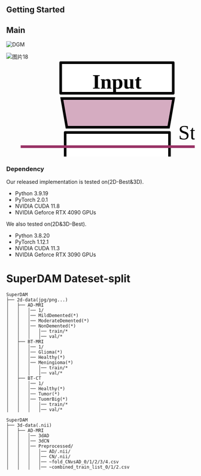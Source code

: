 ## Getting Started
## Main
![DGM](https://github.com/user-attachments/assets/a11a0d62-542e-4551-ba7c-cbdbfc3ff50d)

![图片18](https://github.com/user-attachments/assets/9f0d7a5d-c4bd-49c1-af1a-bbf9eb1927e9)<svg width="2210" height="1130" xmlns="http://www.w3.org/2000/svg" xmlns:xlink="http://www.w3.org/1999/xlink" xml:space="preserve" overflow="hidden"><g transform="translate(-2100 -965)"><path d="M2547.5 1067.5 2534.11 1144.5 2261.89 1144.5 2248.5 1067.5Z" stroke="#000000" stroke-width="6.875" stroke-miterlimit="8" fill="#993366" fill-rule="evenodd" fill-opacity="0.4"/><rect x="2257.5" y="1158.5" width="279" height="76" stroke="#000000" stroke-width="6.875" stroke-linejoin="round" stroke-miterlimit="10" fill="#FFFFFF"/><path d="M2242.5 1323.5 2255.89 1246.5 2535.11 1246.5 2548.5 1323.5Z" stroke="#000000" stroke-width="6.875" stroke-miterlimit="8" fill="#993366" fill-rule="evenodd" fill-opacity="0.4"/><rect x="2245.5" y="971.5" width="301" height="82.0002" stroke="#000000" stroke-width="6.875" stroke-linejoin="round" stroke-miterlimit="10" fill="#FFFFFF"/><text font-family="Times New Roman,Times New Roman_MSFontService,sans-serif" font-weight="700" font-size="55" transform="matrix(1 0 0 1 2330.21 1041)">Input</text><rect x="2245.5" y="1338.5" width="301" height="91.0001" stroke="#000000" stroke-width="6.875" stroke-linejoin="round" stroke-miterlimit="10" fill="#FFFFFF"/><text font-family="Times New Roman,Times New Roman_MSFontService,sans-serif" font-weight="700" font-size="55" transform="matrix(1 0 0 1 2296.4 1408)">Ou</text><text font-family="Times New Roman,Times New Roman_MSFontService,sans-serif" font-weight="700" font-size="55" transform="matrix(1 0 0 1 2369.74 1408)">t</text><text font-family="Times New Roman,Times New Roman_MSFontService,sans-serif" font-weight="700" font-size="55" transform="matrix(1 0 0 1 2388.07 1408)">put1</text><path d="M3076.5 1076.5 3063.29 1152.5 2773.71 1152.5 2760.5 1076.5Z" stroke="#000000" stroke-width="6.875" stroke-miterlimit="8" fill="#993366" fill-rule="evenodd" fill-opacity="0.4"/><rect x="2760.5" y="973.5" width="316" height="92.0001" stroke="#000000" stroke-width="6.875" stroke-linejoin="round" stroke-miterlimit="10" fill="#FFFFFF"/><text font-family="Times New Roman,Times New Roman_MSFontService,sans-serif" font-weight="700" font-size="55" transform="matrix(1 0 0 1 2852.79 1043)">Input</text><rect x="2760.5" y="1519.5" width="313" height="91.0001" stroke="#000000" stroke-width="6.875" stroke-linejoin="round" stroke-miterlimit="10" fill="#FFFFFF"/><text font-family="Times New Roman,Times New Roman_MSFontService,sans-serif" font-weight="700" font-size="55" transform="matrix(1 0 0 1 2817.67 1588)">Output2</text><path d="M3055.5 1166.5 3042.11 1243.5 2793.89 1243.5 2780.5 1166.5Z" stroke="#000000" stroke-width="6.875" stroke-miterlimit="8" fill="#993366" fill-rule="evenodd" fill-opacity="0.4"/><path d="M2760.5 1508.5 2773.89 1431.5 3060.11 1431.5 3073.5 1508.5Z" stroke="#000000" stroke-width="6.875" stroke-miterlimit="8" fill="#993366" fill-rule="evenodd" fill-opacity="0.4"/><path d="M2780.5 1420.5 2793.89 1343.5 3047.11 1343.5 3060.5 1420.5Z" stroke="#000000" stroke-width="6.875" stroke-miterlimit="8" fill="#993366" fill-rule="evenodd" fill-opacity="0.4"/><rect x="2803.5" y="1256.5" width="236" height="76" stroke="#000000" stroke-width="6.875" stroke-linejoin="round" stroke-miterlimit="10" fill="#FFFFFF"/><path d="M3589.5 1067.5 3576.11 1144.5 3338.89 1144.5 3325.5 1067.5Z" stroke="#000000" stroke-width="6.875" stroke-miterlimit="8" fill="#993366" fill-rule="evenodd" fill-opacity="0.4"/><rect x="3325.5" y="968.5" width="266" height="91.0001" stroke="#000000" stroke-width="6.875" stroke-linejoin="round" stroke-miterlimit="10" fill="#FFFFFF"/><text font-family="Times New Roman,Times New Roman_MSFontService,sans-serif" font-weight="700" font-size="55" transform="matrix(1 0 0 1 3392.81 1037)">Input</text><rect x="3326.5" y="1687.5" width="264" height="91.0001" stroke="#000000" stroke-width="6.875" stroke-linejoin="round" stroke-miterlimit="10" fill="#FFFFFF"/><text font-family="Times New Roman,Times New Roman_MSFontService,sans-serif" font-weight="700" font-size="50" transform="matrix(1 0 0 1 3367.4 1753)">Output3</text><path d="M3568.5 1155.5 3555.11 1232.5 3358.89 1232.5 3345.5 1155.5Z" stroke="#000000" stroke-width="6.875" stroke-miterlimit="8" fill="#993366" fill-rule="evenodd" fill-opacity="0.4"/><rect x="3388.5" y="1325.5" width="141" height="88" stroke="#000000" stroke-width="6.875" stroke-linejoin="round" stroke-miterlimit="10" fill="#993366" fill-opacity="0.4"/><path d="M3326.5 1676.5 3339.89 1599.5 3577.11 1599.5 3590.5 1676.5Z" stroke="#000000" stroke-width="6.875" stroke-miterlimit="8" fill="#993366" fill-rule="evenodd" fill-opacity="0.4"/><path d="M3353.5 1587.5 3366.71 1511.5 3557.29 1511.5 3570.5 1587.5Z" stroke="#000000" stroke-width="6.875" stroke-miterlimit="8" fill="#993366" fill-rule="evenodd" fill-opacity="0.4"/><path d="M3540.5 1240.5 3527.11 1317.5 3382.89 1317.5 3369.5 1240.5Z" stroke="#000000" stroke-width="6.875" stroke-miterlimit="8" fill="#993366" fill-rule="evenodd" fill-opacity="0.4"/><path d="M3372.5 1501.5 3385.71 1425.5 3530.29 1425.5 3543.5 1501.5Z" stroke="#000000" stroke-width="6.875" stroke-miterlimit="8" fill="#993366" fill-rule="evenodd" fill-opacity="0.4"/><path d="M3189.5 1365.06 3594.66 1365.06 3594.66 1371.94 3189.5 1371.94ZM3590.08 1354.75 3617.58 1368.5 3590.08 1382.25Z" fill="#993366"/><path d="M2138.5 1196.5 2654.32 1196.5" stroke="#993366" stroke-width="6.875" stroke-miterlimit="8" fill="none" fill-rule="evenodd"/><path d="M2651.5 1196.5 2651.5 1292.9" stroke="#993366" stroke-width="6.875" stroke-miterlimit="8" fill="none" fill-rule="evenodd"/><path d="M2649.5 1290.5 3190.75 1290.5" stroke="#993366" stroke-width="6.875" stroke-miterlimit="8" fill="none" fill-rule="evenodd"/><path d="M3191.5 1287.5 3191.5 1369.52" stroke="#993366" stroke-width="6.875" stroke-miterlimit="8" fill="none" fill-rule="evenodd"/><text font-family="Times New Roman,Times New Roman_MSFontService,sans-serif" font-weight="400" font-size="55" transform="matrix(1 0 0 1 2560.37 1177)">Stage1</text><text font-family="Times New Roman,Times New Roman_MSFontService,sans-serif" font-weight="400" font-size="55" transform="matrix(1 0 0 1 3056.45 1261)">Stage4</text><text font-family="Times New Roman,Times New Roman_MSFontService,sans-serif" font-weight="400" font-size="55" transform="matrix(1 0 0 1 3215.32 1343)">Stage6</text><path d="M2401.94 1428.5 2401.94 1479.26 2395.06 1479.26 2395.06 1428.5ZM2412.25 1474.67 2398.5 1502.17 2384.75 1474.67Z" fill="#993366"/><path d="M2919.94 1613.5 2919.94 1670.75 2913.06 1670.75 2913.06 1613.5ZM2930.25 1666.17 2916.5 1693.67 2902.75 1666.17Z" fill="#993366"/><path d="M3464.94 1778.5 3464.94 1875.02 3458.06 1875.02 3458.06 1778.5ZM3475.25 1870.44 3461.5 1897.94 3447.75 1870.44Z" fill="#993366"/><path d="M2368.5 1528C2368.5 1514.47 2381.93 1503.5 2398.5 1503.5 2415.07 1503.5 2428.5 1514.47 2428.5 1528 2428.5 1541.53 2415.07 1552.5 2398.5 1552.5 2381.93 1552.5 2368.5 1541.53 2368.5 1528Z" stroke="#000000" stroke-width="6.875" stroke-miterlimit="8" fill="#FFFFFF" fill-rule="evenodd"/><path d="M2401.94 1550.5 2401.94 1573.18 2395.06 1573.18 2395.06 1550.5ZM2412.25 1568.6 2398.5 1596.1 2384.75 1568.6Z" fill="#993366"/><rect x="2334.5" y="1600.5" width="180" height="91.0001" stroke="#000000" stroke-width="6.875" stroke-linejoin="round" stroke-miterlimit="10" fill="#FFFFFF"/><text font-family="Times New Roman,Times New Roman_MSFontService,sans-serif" font-weight="700" font-size="46" transform="matrix(1 0 0 1 2373.14 1661)">Cur1</text><path d="M2887.5 1721C2887.5 1707.47 2901.16 1696.5 2918 1696.5 2934.84 1696.5 2948.5 1707.47 2948.5 1721 2948.5 1734.53 2934.84 1745.5 2918 1745.5 2901.16 1745.5 2887.5 1734.53 2887.5 1721Z" stroke="#000000" stroke-width="6.875" stroke-miterlimit="8" fill="#FFFFFF" fill-rule="evenodd"/><path d="M2921.94 1743.5 2921.94 1766.18 2915.06 1766.18 2915.06 1743.5ZM2932.25 1761.6 2918.5 1789.1 2904.75 1761.6Z" fill="#993366"/><rect x="2837.5" y="1793.5" width="180" height="89" stroke="#000000" stroke-width="6.875" stroke-linejoin="round" stroke-miterlimit="10" fill="#FFFFFF"/><text font-family="Times New Roman,Times New Roman_MSFontService,sans-serif" font-weight="700" font-size="46" transform="matrix(1 0 0 1 2875.77 1853)">Cur2</text><path d="M3430.5 1923C3430.5 1909.47 3443.93 1898.5 3460.5 1898.5 3477.07 1898.5 3490.5 1909.47 3490.5 1923 3490.5 1936.53 3477.07 1947.5 3460.5 1947.5 3443.93 1947.5 3430.5 1936.53 3430.5 1923Z" stroke="#000000" stroke-width="6.875" stroke-miterlimit="8" fill="#FFFFFF" fill-rule="evenodd"/><path d="M3463.94 1945.5 3463.94 1968.18 3457.06 1968.18 3457.06 1945.5ZM3474.25 1963.6 3460.5 1991.1 3446.75 1963.6Z" fill="#993366"/><rect x="3379.5" y="1995.5" width="180" height="85" stroke="#000000" stroke-width="6.875" stroke-linejoin="round" stroke-miterlimit="10" fill="#FFFFFF"/><text font-family="Times New Roman,Times New Roman_MSFontService,sans-serif" font-weight="700" font-size="46" transform="matrix(1 0 0 1 3418.16 2056)">Cur3</text><rect x="2103.5" y="1497.5" width="180" height="73.0002" stroke="#000000" stroke-width="6.875" stroke-linejoin="round" stroke-miterlimit="10" fill="#FFFFFF"/><text font-family="Times New Roman,Times New Roman_MSFontService,sans-serif" font-weight="700" font-size="46" transform="matrix(1 0 0 1 2159.75 1558)">G</text><text font-family="Times New Roman,Times New Roman_MSFontService,sans-serif" font-weight="700" font-size="46" transform="matrix(1 0 0 1 2195.28 1558)">T</text><path d="M2280.5 1529.06 2308 1529.06 2308 1535.94 2280.5 1535.94ZM2328.62 1529.06 2346.27 1529.06 2346.27 1535.94 2328.62 1535.94ZM2341.69 1518.75 2369.19 1532.5 2341.69 1546.25Z" fill="#2E75B6"/><rect x="2612.5" y="1686.5" width="179" height="77" stroke="#000000" stroke-width="6.875" stroke-linejoin="round" stroke-miterlimit="10" fill="#FFFFFF"/><text font-family="Times New Roman,Times New Roman_MSFontService,sans-serif" font-weight="700" font-size="46" transform="matrix(1 0 0 1 2668.6 1747)">G</text><text font-family="Times New Roman,Times New Roman_MSFontService,sans-serif" font-weight="700" font-size="46" transform="matrix(1 0 0 1 2704.13 1747)">T</text><path d="M2792.5 1718.06 2820 1718.06 2820 1724.94 2792.5 1724.94ZM2840.63 1718.06 2858.27 1718.06 2858.27 1724.94 2840.63 1724.94ZM2853.69 1707.75 2881.19 1721.5 2853.69 1735.25Z" fill="#2E75B6"/><rect x="3159.5" y="1905.5" width="180" height="76" stroke="#000000" stroke-width="6.875" stroke-linejoin="round" stroke-miterlimit="10" fill="#FFFFFF"/><text font-family="Times New Roman,Times New Roman_MSFontService,sans-serif" font-weight="700" font-size="46" transform="matrix(1 0 0 1 3215.78 1965)">G</text><text font-family="Times New Roman,Times New Roman_MSFontService,sans-serif" font-weight="700" font-size="46" transform="matrix(1 0 0 1 3251.3 1965)">T</text><path d="M3339.5 1919.06 3367 1919.06 3367 1925.94 3339.5 1925.94ZM3387.62 1919.06 3405.27 1919.06 3405.27 1925.94 3387.62 1925.94ZM3400.69 1908.75 3428.19 1922.5 3400.69 1936.25Z" fill="#2E75B6"/><path d="M2515.28 1611.15 2542.07 1617.37 2540.51 1624.07 2513.72 1617.85ZM2562.16 1622.03 2588.94 1628.25 2587.39 1634.95 2560.6 1628.73ZM2609.03 1632.91 2635.82 1639.13 2634.27 1645.83 2607.48 1639.61ZM2655.91 1643.79 2682.7 1650.01 2681.15 1656.71 2654.36 1650.49ZM2702.79 1654.67 2729.58 1660.89 2728.03 1667.59 2701.24 1661.37ZM2749.67 1665.56 2776.46 1671.77 2774.9 1678.47 2748.12 1672.25ZM2796.55 1676.44 2823.34 1682.65 2821.78 1689.35 2795 1683.13ZM2843.43 1687.32 2870.22 1693.53 2868.66 1700.23 2841.87 1694.01ZM2873 1683.59 2896.68 1703.21 2866.78 1710.38Z" fill="#CC6600"/><path d="M3018.05 1834.11 3045.2 1838.47 3044.11 1845.26 3016.95 1840.89ZM3065.56 1841.74 3092.71 1846.11 3091.62 1852.9 3064.47 1848.53ZM3113.08 1849.38 3140.23 1853.75 3139.14 1860.54 3111.98 1856.17ZM3160.59 1857.02 3187.74 1861.39 3186.65 1868.17 3159.5 1863.81ZM3208.11 1864.66 3235.26 1869.02 3234.17 1875.81 3207.01 1871.45ZM3255.62 1872.3 3282.77 1876.66 3281.68 1883.45 3254.53 1879.09ZM3303.14 1879.94 3330.29 1884.3 3329.2 1891.09 3302.04 1886.72ZM3350.65 1887.58 3377.8 1891.94 3376.71 1898.73 3349.56 1894.36ZM3398.17 1895.21 3417.36 1898.3 3416.27 1905.09 3397.07 1902ZM3414.47 1887.39 3439.44 1905.33 3410.1 1914.54Z" fill="#CC6600"/><text font-family="Times New Roman,Times New Roman_MSFontService,sans-serif" font-weight="700" font-size="46" transform="matrix(1 0 0 1 2903.03 1734)">R</text><text font-family="Times New Roman,Times New Roman_MSFontService,sans-serif" font-weight="700" font-size="46" transform="matrix(1 0 0 1 3445.58 1934)">R</text><path d="M4037.94 1139.5 4037.94 1190.26 4031.06 1190.26 4031.06 1139.5ZM4048.25 1185.67 4034.5 1213.17 4020.75 1185.67Z" fill="#993366"/><path d="M4003.5 1239C4003.5 1225.47 4017.16 1214.5 4034 1214.5 4050.84 1214.5 4064.5 1225.47 4064.5 1239 4064.5 1252.53 4050.84 1263.5 4034 1263.5 4017.16 1263.5 4003.5 1252.53 4003.5 1239Z" stroke="#000000" stroke-width="6.875" stroke-miterlimit="8" fill="#FFFFFF" fill-rule="evenodd"/><path d="M4037.94 1261.5 4037.94 1309.31 4031.06 1309.31 4031.06 1261.5ZM4048.25 1304.73 4034.5 1332.23 4020.75 1304.73Z" fill="#993366"/><path d="M3912.5 1237.06 3940 1237.06 3940 1243.94 3912.5 1243.94ZM3960.62 1237.06 3978.27 1237.06 3978.27 1243.94 3960.62 1243.94ZM3973.69 1226.75 4001.19 1240.5 3973.69 1254.25Z" fill="#CC6600"/><rect x="4143.5" y="1201.5" width="70" height="82.0001" stroke="#000000" stroke-width="6.875" stroke-linejoin="round" stroke-miterlimit="10" fill="#FFFFFF"/><text font-family="Times New Roman,Times New Roman_MSFontService,sans-serif" font-weight="700" font-size="46" transform="matrix(1 0 0 1 4162.46 1262)">B</text><path d="M1.64832e-05-3.4375 27.5-3.43737 27.5 3.43763-1.64832e-05 3.4375ZM48.125-3.43727 52.346-3.43725 52.346 3.43775 48.125 3.43773ZM47.7627-13.7498 75.2627 0.000360892 47.7626 13.7502Z" fill="#2E75B6" transform="matrix(-1 0 0 1 4142.76 1240.5)"/><rect x="3998.5" y="1057.5" width="71.0002" height="82.0001" stroke="#000000" stroke-width="6.875" stroke-linejoin="round" stroke-miterlimit="10" fill="#FFFFFF"/><text font-family="Times New Roman,Times New Roman_MSFontService,sans-serif" font-weight="700" font-size="46" transform="matrix(1 0 0 1 4016.89 1117)">A</text><rect x="3840.5" y="1204.5" width="70.0002" height="82.0001" stroke="#000000" stroke-width="6.875" stroke-linejoin="round" stroke-miterlimit="10" fill="#FFFFFF"/><text font-family="Times New Roman,Times New Roman_MSFontService,sans-serif" font-weight="700" font-size="46" transform="matrix(1 0 0 1 3858.35 1264)">C</text><rect x="3998.5" y="1331.5" width="71.0002" height="83.0002" stroke="#000000" stroke-width="6.875" stroke-linejoin="round" stroke-miterlimit="10" fill="#FFFFFF"/><text font-family="Times New Roman,Times New Roman_MSFontService,sans-serif" font-weight="700" font-size="46" transform="matrix(1 0 0 1 4016.89 1392)">D</text><path d="M4037.94 1643.5 4037.94 1694.26 4031.06 1694.26 4031.06 1643.5ZM4048.25 1689.67 4034.5 1717.17 4020.75 1689.67Z" fill="#993366"/><path d="M4003.5 1743.5C4003.5 1729.69 4017.16 1718.5 4034 1718.5 4050.84 1718.5 4064.5 1729.69 4064.5 1743.5 4064.5 1757.31 4050.84 1768.5 4034 1768.5 4017.16 1768.5 4003.5 1757.31 4003.5 1743.5Z" stroke="#000000" stroke-width="6.875" stroke-miterlimit="8" fill="#FFFFFF" fill-rule="evenodd"/><path d="M4037.94 1766.5 4037.94 1814.31 4031.06 1814.31 4031.06 1766.5ZM4048.25 1809.73 4034.5 1837.23 4020.75 1809.73Z" fill="#993366"/><text font-family="Times New Roman,Times New Roman_MSFontService,sans-serif" font-weight="700" font-size="46" transform="matrix(1 0 0 1 4021.39 1251)">R</text><rect x="4143.5" y="1705.5" width="70" height="83.0002" stroke="#000000" stroke-width="6.875" stroke-linejoin="round" stroke-miterlimit="10" fill="#FFFFFF"/><text font-family="Times New Roman,Times New Roman_MSFontService,sans-serif" font-weight="700" font-size="46" transform="matrix(1 0 0 1 4162.46 1766)">B</text><path d="M1.64832e-05-3.4375 27.5-3.43737 27.5 3.43763-1.64832e-05 3.4375ZM48.125-3.43727 52.346-3.43725 52.346 3.43775 48.125 3.43773ZM47.7627-13.7498 75.2627 0.000360892 47.7626 13.7502Z" fill="#2E75B6" transform="matrix(-1 0 0 1 4142.76 1744.5)"/><rect x="3998.5" y="1561.5" width="71.0002" height="82.9999" stroke="#000000" stroke-width="6.875" stroke-linejoin="round" stroke-miterlimit="10" fill="#FFFFFF"/><text font-family="Times New Roman,Times New Roman_MSFontService,sans-serif" font-weight="700" font-size="46" transform="matrix(1 0 0 1 4016.89 1622)">A</text><rect x="3998.5" y="1836.5" width="71.0002" height="81.9998" stroke="#000000" stroke-width="6.875" stroke-linejoin="round" stroke-miterlimit="10" fill="#FFFFFF"/><text font-family="Times New Roman,Times New Roman_MSFontService,sans-serif" font-weight="700" font-size="46" transform="matrix(1 0 0 1 4016.89 1896)">D</text><path d="M2397.34 1511.93C2401.78 1511.93 2405.3 1513.37 2407.9 1516.25 2410.49 1519.14 2411.79 1523.19 2411.79 1528.42L2411.79 1543.97 2407.44 1543.97 2407.44 1529.44C2407.44 1524.75 2406.52 1521.28 2404.67 1519.03 2402.83 1516.79 2400.39 1515.66 2397.34 1515.66 2394.3 1515.66 2391.86 1516.79 2390.02 1519.03 2388.19 1521.28 2387.27 1524.75 2387.27 1529.44L2387.27 1543.97 2382.92 1543.97 2382.92 1529.55C2382.92 1523.69 2384.21 1519.29 2386.8 1516.35 2389.39 1513.4 2392.9 1511.93 2397.34 1511.93Z" fill-rule="evenodd"/><text fill="#000000" fill-opacity="0" font-family="Arial,Arial_MSFontService,sans-serif" font-size="32.0386" x="2382.92" y="1539.96">∩</text><path d="M4033.79 1724.52C4038.23 1724.52 4041.75 1725.96 4044.34 1728.84 4046.94 1731.72 4048.24 1735.78 4048.24 1741.01L4048.24 1756.56 4043.89 1756.56 4043.89 1742.03C4043.89 1737.34 4042.97 1733.87 4041.12 1731.62 4039.28 1729.37 4036.83 1728.25 4033.79 1728.25 4030.75 1728.25 4028.31 1729.37 4026.47 1731.62 4024.64 1733.87 4023.72 1737.34 4023.72 1742.03L4023.72 1756.56 4019.37 1756.56 4019.37 1742.13C4019.37 1736.28 4020.66 1731.88 4023.25 1728.93 4025.84 1725.99 4029.35 1724.52 4033.79 1724.52Z" fill-rule="evenodd"/><text fill="#000000" fill-opacity="0" font-family="Arial,Arial_MSFontService,sans-serif" font-size="32.0386" x="4019.37" y="1752.55">∩</text><text font-family="Times New Roman,Times New Roman_MSFontService,sans-serif" font-weight="700" font-size="46" transform="matrix(1 0 0 1 3870.67 1490)">D = C </text><text font-family="Cambria Math,Cambria Math_MSFontService,sans-serif" font-weight="400" font-size="46" transform="matrix(1 0 0 1 3997.86 1490)">∪</text><text font-family="Times New Roman,Times New Roman_MSFontService,sans-serif" font-weight="700" font-size="46" transform="matrix(1 0 0 1 4039.11 1490)">(A </text><text font-family="Cambria Math,Cambria Math_MSFontService,sans-serif" font-weight="400" font-size="46" transform="matrix(1 0 0 1 4099.26 1490)">∩</text><text font-family="Times New Roman,Times New Roman_MSFontService,sans-serif" font-weight="700" font-size="46" transform="matrix(1 0 0 1 4140.51 1490)">B)</text><text font-family="Times New Roman,Times New Roman_MSFontService,sans-serif" font-weight="700" font-size="46" transform="matrix(1 0 0 1 3921.78 1996)">D = A </text><text font-family="Cambria Math,Cambria Math_MSFontService,sans-serif" font-weight="400" font-size="46" transform="matrix(1 0 0 1 4048.97 1996)">∩</text><text font-family="Times New Roman,Times New Roman_MSFontService,sans-serif" font-weight="700" font-size="46" transform="matrix(1 0 0 1 4090.22 1996)">B</text><path d="M3619.5 1348.88C3619.5 1334.86 3630.86 1323.5 3644.88 1323.5L3800.12 1323.5C3814.14 1323.5 3825.5 1334.86 3825.5 1348.88L3825.5 1387.12C3825.5 1401.14 3814.14 1412.5 3800.12 1412.5L3644.88 1412.5C3630.86 1412.5 3619.5 1401.14 3619.5 1387.12Z" stroke="#000000" stroke-width="6.875" stroke-linejoin="round" stroke-miterlimit="10" fill="#993366" fill-rule="evenodd" fill-opacity="0.301961"/><text font-family="Times New Roman,Times New Roman_MSFontService,sans-serif" font-weight="400" font-size="46" transform="matrix(1 0 0 1 3656.87 1384)">Concat </text></g></svg>

### Dependency
Our released implementation is tested on(2D-Best&3D).
+ Python 3.9.19 
+ PyTorch 2.0.1
+ NVIDIA CUDA 11.8
+ NVIDIA Geforce RTX 4090 GPUs

We also tested on(2D&3D-Best).
+ Python 3.8.20 
+ PyTorch 1.12.1
+ NVIDIA CUDA 11.3
+ NVIDIA Geforce RTX 3090 GPUs
# SuperDAM Dateset-split
```
SuperDAM
├── 2d-data(jpg/png...)
│   ├── AD-MRI
│   │   │── 1/
│   │   │── MildDemented(*)
│   │   │── ModerateDemented(*)
│   │   │── NonDemented(*)
│   │   │   │── train/*
│   │   │   │── val/*
│   ├── BT-MRI
│   │   │── 1/
│   │   │── Glioma(*)
│   │   │── Healthy(*)
│   │   │── Meningioma(*)
│   │   │   │── train/*
│   │   │   │── val/*
│   ├── BT-CT
│   │   │── 1/
│   │   │── Healthy(*)
│   │   │── Tumor(*)
│   │   │── TuomrBig(*)
│   │   │   │── train/*
│   │   │   │── val/*
```

```
SuperDAM
├── 3d-data(.nii)
│   ├── AD-MRI
│   │   │── 3dAD
│   │   │── 3dCN
│   │   │── Preprocessed/
│   │   │   │── AD/.nii/
│   │   │   │── CN/.nii/
│   │   │   │── ~fold_CNvsAD_0/1/2/3/4.csv
│   │   │   │── ~combined_train_list_0/1/2.csv
```
